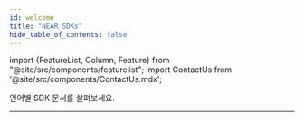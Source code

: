 ```yaml
---
id: welcome
title: "NEAR SDKs"
hide_table_of_contents: false
---
```


import {FeatureList, Column, Feature} from "@site/src/components/featurelist";
import ContactUs from '@site/src/components/ContactUs.mdx';

언어별 SDK 문서를 살펴보세요.

<FeatureList>
  <Column title="SDKs">
    <Feature url="/sdk/rust/introduction" title="Rust SDK" subtitle="Write Contracts in Rust" image="smartcontract-rust.png" />
  </Column>
  <Column title="&nbsp;">
    <Feature url="/sdk/js/introduction" title="JavaScript SDK" subtitle="Write Contracts in JavaScript" image="smartcontract-js.png" />
  </Column>
</FeatureList>

---

<ContactUs />
